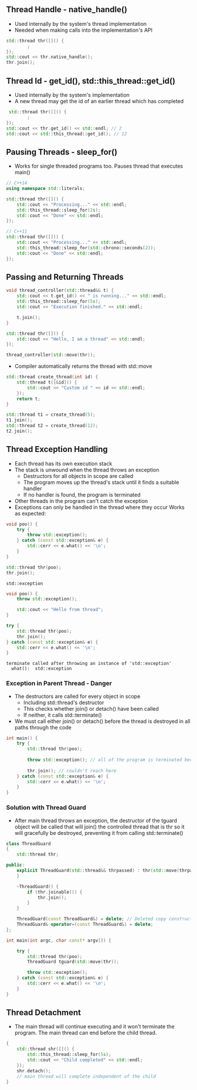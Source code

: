 
## Thread Handle - native_handle()

- Used internally by the system's thread implementation
- Needed when making calls into the implementation's API
```cpp
std::thread thr([]() {
        ;
});
std::cout << thr.native_handle();
thr.join();
```

## Thread Id - get_id(), std::this_thread::get_id()

- Used internally by the system's implementation
- A new thread may get the id of an earlier thread which has completed

```cpp
 std::thread thr([]() {
        ;
});
std::cout << thr.get_id() << std::endl; // 2
std::cout << std::this_thread::get_id(); // 12
```


## Pausing Threads - sleep_for()
- Works for single threaded programs too. Pauses thread that executes main()

```cpp
// C++14
using namespace std::literals;

std::thread thr([]() {
	std::cout << "Processing..." << std::endl;
	std::this_thread::sleep_for(2s);
	std::cout << "Done" << std::endl;
});

// C++11
std::thread thr([]() {
	std::cout << "Processing..." << std::endl;
	std::this_thread::sleep_for(std::chrono::seconds(2));
	std::cout << "Done" << std::endl;
});

```


## Passing and Returning Threads

```cpp
void thread_controller(std::thread&& t) {
    std::cout << t.get_id() << " is running..." << std::endl;
    std::this_thread::sleep_for(5s);
    std::cout << "Execution finished." << std::endl;

    t.join();
}

std::thread thr([]() {
	std::cout << "Hello, I am a thread" << std::endl;
});

thread_controller(std::move(thr));
```

- Compiler automatically returns the thread with std::move
```cpp
std::thread create_thread(int id) {
	std::thread t([&id]() {
		std::cout << "Custom id " << id << std::endl;
	});
	return t;
}

std::thread t1 = create_thread(5);
t1.join();
std::thread t2 = create_thread(12);
t2.join();
```

## Thread Exception Handling

- Each thread has its own execution stack
- The stack is unwound when the thread throws an exception
	- Destructors for all objects in scope are called
	- The program moves up the thread's stack until it finds a suitable handler
	- If no handler is found, the program is terminated
- Other threads in the program can't catch the exception
- Exceptions can only be handled in the thread where they occur
Works as expected:
```cpp
void poo() {
    try {
        throw std::exception();
    } catch (const std::exception& e) {
        std::cerr << e.what() << '\n';
    }
}

std::thread thr(poo);
thr.join();
```

```
std::exception
```

```cpp
void poo() {
    throw std::exception();

    std::cout << "Hello from thread";
}

try {
	std::thread thr(poo);
	thr.join();
} catch (const std::exception& e) {
	std::cerr << e.what() << '\n';
}
```

```
terminate called after throwing an instance of 'std::exception'
  what():  std::exception
```

### Exception in Parent Thread - Danger

- The destructors are called for every object in scope
	- Including std::thread's destructor
	- This checks whether join() or detach() have been called
	- If neither, it calls std::terminate()
- We must call either join() or detach() before the thread is destroyed in all paths through the code

```cpp
int main() {
	try {
        std::thread thr(poo);
        
        throw std::exception(); // all of the program is terminated because thr can't be joined and it will call std::terminate()
        
        thr.join(); // couldn't reach here
    } catch (const std::exception& e) {
        std::cerr << e.what() << '\n';
    }
}
```

### Solution with Thread Guard

- After main thread throws an exception, the destructor of the tguard object will be called that will join() the controlled thread that is thr so it will gracefully be destroyed, preventing it from calling std::terminate()

```cpp
class ThreadGuard
{
    std::thread thr;

public:
    explicit ThreadGuard(std::thread&& thrpassed) : thr(std::move(thrpassed)) {
    }

    ~ThreadGuard() {
        if (thr.joinable()) {
            thr.join();
        }
    }

    ThreadGuard(const ThreadGuard&) = delete; // Deleted copy constructor to prevent copying
    ThreadGuard& operator=(const ThreadGuard&) = delete;
};

int main(int argc, char const* argv[]) {

    try {
        std::thread thr(poo);
        ThreadGuard tguard(std::move(thr));

        throw std::exception();
    } catch (const std::exception& e) {
        std::cerr << e.what() << '\n';
    }
}
```

## Thread Detachment
- The main thread will continue executing and it won't terminate the program. The main thread can end before the child thread.

```cpp
{
	std::thread shr([]() {
		std::this_thread::sleep_for(5s);
		std::cout << "Child completed" << std::endl;
	});
	shr.detach();
	// main thread will complete independent of the child
}
```